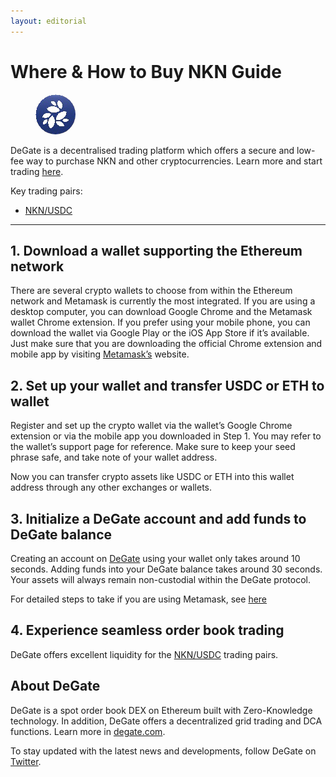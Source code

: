 ```yaml
---
layout: editorial
---
```


# Where & How to Buy NKN Guide

<figure><img src="../.gitbook/assets/nkn_0x5cf04716ba20127f1e2297addcf4b5035000c9eb1723012944020.jpg" alt="" width="64" style="border-radius: 50%;"><figcaption></figcaption></figure>

DeGate is a decentralised trading platform which offers a secure and low-fee way to purchase NKN and other cryptocurrencies. Learn more and start trading [here](https://app.degate.com/trade/USDC/0x5cf04716ba20127f1e2297addcf4b5035000c9eb?utm_source=howtobuy).&#x20;

Key trading pairs:

* [NKN/USDC](https://app.degate.com/trade/USDC/NKN?utm_source=howtobuy)

***

## 1. Download a wallet supporting the Ethereum network

There are several crypto wallets to choose from within the Ethereum network and Metamask is currently the most integrated. If you are using a desktop computer, you can download Google Chrome and the Metamask wallet Chrome extension. If you prefer using your mobile phone, you can download the wallet via Google Play or the iOS App Store if it’s available. Just make sure that you are downloading the official Chrome extension and mobile app by visiting [Metamask’s](https://metamask.io/) website.

## 2. Set up your wallet and transfer USDC or ETH to wallet

Register and set up the crypto wallet via the wallet’s Google Chrome extension or via the mobile app you downloaded in Step 1. You may refer to the wallet’s support page for reference. Make sure to keep your seed phrase safe, and take note of your wallet address.&#x20;

Now you can transfer crypto assets like USDC or ETH into this wallet address through any other exchanges or wallets.

## 3. Initialize a DeGate account and add funds to DeGate balance

Creating an account on [DeGate](https://app.degate.com/?utm_source=NKN_howtobuy) using your wallet only takes around 10 seconds. Adding funds into your DeGate balance takes around 30 seconds. Your assets will always remain non-custodial within the DeGate protocol.

For detailed steps to take if you are using Metamask, see [here](https://docs.degate.com/v/product_en/main-features/wallet-connectivity/metamask)

## 4. Experience seamless order book trading

DeGate offers excellent liquidity for the [NKN/USDC](https://app.degate.com/trade/USDC/NKN?utm_source=howtobuy) trading pairs.&#x20;

## About DeGate

DeGate is a spot order book DEX on Ethereum built with Zero-Knowledge technology. In addition, DeGate offers a decentralized grid trading and DCA functions. Learn more in [degate.com](https://degate.com/?utm_source=NKN_howtobuy).

To stay updated with the latest news and developments, follow DeGate on [Twitter](https://twitter.com/degatedex).
